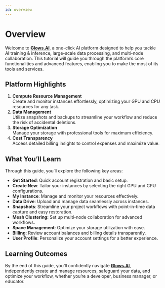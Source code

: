 ```yaml
---
id: overview
---
```

# Overview

Welcome to [**Glows.AI**](https://glows.ai/), a one-click AI platform designed to help you tackle AI training & inference, large-scale data processing, and multi-node collaboration. This tutorial will guide you through the platform’s core functionalities and advanced features, enabling you to make the most of its tools and services.

## **Platform Highlights**

1. **Compute Resource Management**  
   Create and monitor instances effortlessly, optimizing your GPU and CPU resources for any task.
2. **Data Management**  
   Utilize snapshots and backups to streamline your workflow and reduce the risk of accidental deletions.
3. **Storage Optimization**  
   Manage your storage with professional tools for maximum efficiency.
4. **Cost Transparency**  
   Access detailed billing insights to control expenses and maximize value.

## **What You’ll Learn**

Through this guide, you’ll explore the following key areas:

- **Get Started**: Quick account registration and basic setup.
- **Create New**: Tailor your instances by selecting the right GPU and CPU configurations.
- **My Instance**: Manage and monitor your resources effectively.
- **Data Drive**: Upload and manage data seamlessly across instances.
- **Snapshots**: Streamline your project workflows with point-in-time data capture and easy restoration.
- **Mesh Clustering**: Set up multi-node collaboration for advanced workflows.
- **Space Management**: Optimize your storage utilization with ease.
- **Billing**: Review account balances and billing details transparently.
- **User Profile**: Personalize your account settings for a better experience.

## **Learning Outcomes**

By the end of this guide, you’ll confidently navigate [**Glows.AI**](https://glows.ai/), independently create and manage resources, safeguard your data, and optimize your workflow, whether you’re a developer, business manager, or educator.
